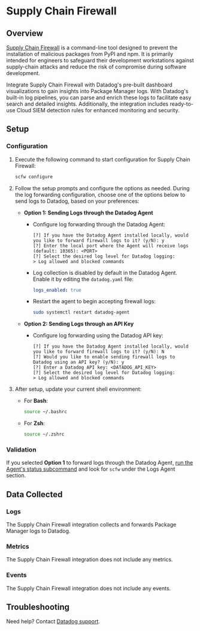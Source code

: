 # Supply Chain Firewall

## Overview

[Supply Chain Firewall][1] is a command-line tool designed to prevent the installation of malicious packages from PyPI and npm. It is primarily intended for engineers to safeguard their development workstations against supply-chain attacks and reduce the risk of compromise during software development.

Integrate Supply Chain Firewall with Datadog's pre-built dashboard visualizations to gain insights into Package Manager logs. With Datadog's built-in log pipelines, you can parse and enrich these logs to facilitate easy search and detailed insights. Additionally, the integration includes ready-to-use Cloud SIEM detection rules for enhanced monitoring and security.


## Setup

### Configuration

1. Execute the following command to start configuration for Supply Chain Firewall:

    ```bash
    scfw configure
    ```

2. Follow the setup prompts and configure the options as needed. During the log forwarding configuration, choose one of the options below to send logs to Datadog, based on your preferences:

    - **Option 1: Sending Logs through the Datadog Agent**

        - Configure log forwarding through the Datadog Agent:
            ```text
            [?] If you have the Datadog Agent installed locally, would you like to forward firewall logs to it? (y/N): y
            [?] Enter the local port where the Agent will receive logs (default: 10365): <PORT>
            [?] Select the desired log level for Datadog logging:
            > Log allowed and blocked commands
            ```

        - Log collection is disabled by default in the Datadog Agent. Enable it by editing the `datadog.yaml` file:

            ```yaml
            logs_enabled: true
            ```

        - Restart the agent to begin accepting firewall logs:

            ```bash
            sudo systemctl restart datadog-agent
            ```

    - **Option 2: Sending Logs through an API Key**

        - Configure log forwarding using the Datadog API key:
            ```text
            [?] If you have the Datadog Agent installed locally, would you like to forward firewall logs to it? (y/N): N
            [?] Would you like to enable sending firewall logs to Datadog using an API key? (y/N): y
            [?] Enter a Datadog API key: <DATADOG_API_KEY>
            [?] Select the desired log level for Datadog logging:
            > Log allowed and blocked commands
            ```

3. After setup, update your current shell environment:

    - For **Bash**:

        ```bash
        source ~/.bashrc
        ```

    - For **Zsh**:

        ```bash
        source ~/.zshrc
        ```


### Validation

If you selected **Option 1** to forward logs through the Datadog Agent, [run the Agent's status subcommand][2] and look for `scfw` under the Logs Agent section.

## Data Collected

### Logs

The Supply Chain Firewall integration collects and forwards Package Manager logs to Datadog.

### Metrics

The Supply Chain Firewall integration does not include any metrics.

### Events

The Supply Chain Firewall integration does not include any events.

## Troubleshooting

Need help? Contact [Datadog support][3].

[1]: https://github.com/DataDog/supply-chain-firewall
[2]: https://docs.datadoghq.com/agent/guide/agent-commands/#agent-status-and-information
[3]: https://docs.datadoghq.com/help/
